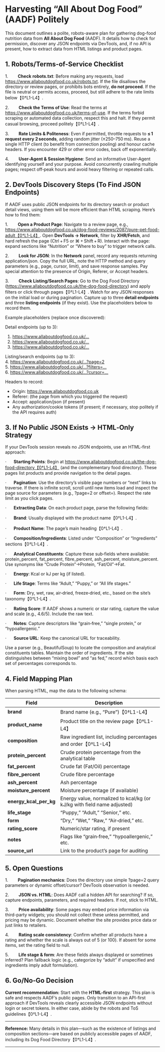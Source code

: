 # Harvesting “All About Dog Food” (AADF) Politely

This document outlines a polite, robots-aware plan for gathering dog-food nutrition data from **All About Dog Food** (AADF). It details how to check for permission, discover any JSON endpoints via DevTools, and, if no API is present, how to extract data from HTML listings and product pages.

## 1. Robots/Terms-of-Service Checklist

1.        **Check** **robots.txt**: Before making any requests, load https://www.allaboutdogfood.co.uk/robots.txt. If the file disallows the directory or review pages, or prohibits bots entirely, **do not proceed**. If the file is neutral or permits access, proceed, but still adhere to the rate limits below【0†L1-L4】.

2.        **Check the Terms of Use**: Read the terms at https://www.allaboutdogfood.co.uk/terms-of-use. If the terms forbid scraping or automated data collection, respect this and halt. If they permit casual browsing, proceed politely【0†L1-L4】.

3.        **Rate Limits & Politeness**: Even if permitted, throttle requests to **≤ 1 request every 2 seconds**, adding random jitter (±250–750 ms). Reuse a single HTTP client (to benefit from connection pooling) and honour cache headers. If you encounter 429 or other error codes, back off exponentially.

4.        **User-Agent & Session Hygiene**: Send an informative User-Agent identifying yourself and your purpose. Avoid concurrently crawling multiple pages; respect off‑peak hours and avoid heavy filtering or repeated calls.

## 2. DevTools Discovery Steps (To Find JSON Endpoints)

If AADF uses public JSON endpoints for its directory search or product detail views, using them will be more efficient than HTML scraping. Here’s how to find them:

1.        **Open a Product Page**: Navigate to a review page, e.g., https://www.allaboutdogfood.co.uk/dog-food-reviews/2087/pure-pet-food-adult【0†L1-L4】. Open **DevTools → Network**, filter by **XHR/Fetch**, and hard refresh the page (Ctrl + F5 or ⌘ + Shift + R). Interact with the page: expand sections like “Nutrition” or “Where to buy” to trigger network calls.

2.        **Look for JSON**: In the **Network** panel, record any requests returning application/json. Copy the full URL, note the HTTP method and query parameters (e.g., page, cursor, limit), and save response samples. Pay special attention to the presence of Origin, Referer, or Accept headers.

3.        **Check Listing/Search Pages**: Go to the Dog Food Directory (https://www.allaboutdogfood.co.uk/the-dog-food-directory) and apply filters or click through pages【0†L1-L4】. Watch for any JSON responses on the initial load or during pagination. Capture up to three **detail endpoints** and three **listing endpoints** (if they exist). Use the placeholders below to record them.

Example placeholders (replace once discovered):

Detail endpoints (up to 3):  
1. https://www.allaboutdogfood.co.uk/…  
2. https://www.allaboutdogfood.co.uk/…  
3. https://www.allaboutdogfood.co.uk/…  
  
Listing/search endpoints (up to 3):  
4. https://www.allaboutdogfood.co.uk/…?page=2  
5. https://www.allaboutdogfood.co.uk/…?filters=…  
6. https://www.allaboutdogfood.co.uk/…?cursor=…  
  
Headers to record:  
- Origin: https://www.allaboutdogfood.co.uk  
- Referer: (the page from which you triggered the request)  
- Accept: application/json (if present)  
- Any authorization/cookie tokens (if present; if necessary, stop politely if the API requires auth)

## 3. If No Public JSON Exists → HTML‑Only Strategy

If your DevTools session reveals no JSON endpoints, use an HTML-first approach:

·      **Starting Points**: Begin at https://www.allaboutdogfood.co.uk/the-dog-food-directory【0†L1-L4】 (and the complementary food directory). These pages list products and provide navigation to the detail pages.

·      **Pagination**: Use the directory’s visible page numbers or “next” links to traverse. If there is infinite scroll, scroll until new items load and inspect the page source for parameters (e.g., ?page=2 or offset=). Respect the rate limit as you click pages.

·      **Extracting Data**: On each product page, parse the following fields:

·      **Brand**: Usually displayed with the product name【0†L1-L4】.

·      **Product Name**: The page’s main heading【0†L1-L4】.

·      **Composition/Ingredients**: Listed under “Composition” or “Ingredients” sections【0†L1-L4】.

·      **Analytical Constituents**: Capture these sub‑fields where available: protein_percent, fat_percent, fibre_percent, ash_percent, moisture_percent. Use synonyms like “Crude Protein”→Protein, “Fat/Oil”→Fat.

·      **Energy**: Kcal or kJ per kg (if listed).

·      **Life Stage**: Terms like “Adult,” “Puppy,” or “All life stages.”

·      **Form**: Dry, wet, raw, air‑dried, freeze‑dried, etc., based on the site’s taxonomy【0†L1-L4】.

·      **Rating Score**: If AADF shows a numeric or star rating, capture the value and scale (e.g., 4.6/5). Include the raw text.

·      **Notes**: Capture descriptors like “grain‑free,” “single protein,” or “hypoallergenic.”

·      **Source URL**: Keep the canonical URL for traceability.

Use a parser (e.g., BeautifulSoup) to locate the composition and analytical constituents tables. Maintain the order of ingredients. If the site distinguishes between “mixing bowl” and “as fed,” record which basis each set of percentages corresponds to.

## 4. Field Mapping Plan

When parsing HTML, map the data to the following schema:

|Field|Description|
|---|---|
|**brand**|Brand name (e.g., “Pure”)【0†L1-L4】|
|**product_name**|Product title on the review page【0†L1-L4】|
|**composition**|Raw ingredient list, including percentages and order【0†L1-L4】|
|**protein_percent**|Crude protein percentage from the analytical table|
|**fat_percent**|Crude fat (Fat/Oil) percentage|
|**fibre_percent**|Crude fibre percentage|
|**ash_percent**|Ash percentage|
|**moisture_percent**|Moisture percentage (if available)|
|**energy_kcal_per_kg**|Energy value, normalized to kcal/kg (or kJ/kg with field name adjusted)|
|**life_stage**|“Puppy,” “Adult,” “Senior,” etc.|
|**form**|“Dry,” “Wet,” “Raw,” “Air‑dried,” etc.|
|**rating_score**|Numeric/star rating, if present|
|**notes**|Flags like “grain‑free,” “hypoallergenic,” etc.|
|**source_url**|Link to the product’s page for auditing|

## 5. Open Questions

1.        **Pagination mechanics**: Does the directory use simple ?page=2 query parameters or dynamic offset/cursor? DevTools observation is needed.

2.        **JSON vs. HTML**: Does AADF call a hidden API for searching? If so, capture endpoints, parameters, and required headers. If not, stick to HTML.

3.        **Price availability**: Some pages may embed price information via third-party widgets; you should not collect these unless permitted, and pricing may be dynamic. Document whether the site provides price data or just links to retailers.

4.        **Rating scale consistency**: Confirm whether all products have a rating and whether the scale is always out of 5 (or 100). If absent for some items, set the rating field to null.

5.        **Life stage & form**: Are these fields always displayed or sometimes inferred? Plan fallback logic (e.g., categorize by “adult” if unspecified and ingredients imply adult formulation).

## 6. Go/No‑Go Decision

**Current recommendation:** Start with the **HTML-first** strategy. This plan is safe and respects AADF’s public pages. Only transition to an API-first approach if DevTools reveals clearly accessible JSON endpoints without login or secret tokens. In either case, abide by the robots and ToS guidelines【0†L1-L4】.

---

**Reference:** Many details in this plan—such as the existence of listings and composition sections—are based on publicly accessible pages of AADF, including its Dog Food Directory【0†L1-L4】.

---